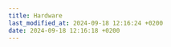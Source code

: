 ```yaml
---
title: Hardware
last_modified_at: 2024-09-18 12:16:24 +0200
date: 2024-09-18 12:16:18 +0200
---
```

